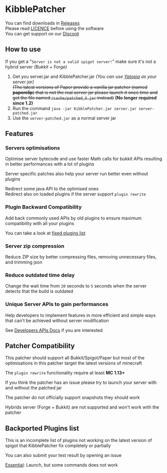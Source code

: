 # KibblePatcher

You can find downloads in [Releases](https://github.com/KibbleLands/KibblePatcher/releases)  
Please read [LICENCE](https://github.com/Fox2Code/Repacker/blob/master/LICENSE) before using the software  
You can get support on our [Discord](https://discord.gg/qgk4Saq)

## How to use

If you get a "`Server is not a valid spigot server!`" make sure it's not a hybrid server 
*(Bukkit + Forge)*

1. Get you server.jar and KibblePatcher.jar *(You can use [Yatopia](https://yatopiamc.org/download.html) as your server jar)*  
~~(The latest versions of Paper provide a vanilla jar patcher (named **paperclip**) 
that is not the real server jar  please launch it once time and get the 
file named `/cache/patched_X.jar` instead)~~ **(No longer required since 1.2)**
2. Run the command `java -jar KibblePatcher.jar server.jar server-patched.jar`
3. Use the `server-patched.jar` as a normal server jar

## Features

### Servers optimisations

Optimise server bytecode and use faster Math calls for bukkit APIs resulting in better performances with a lot of plugins

Server specific patches also help your server run better even without plugins

Redirect some java API to the optimised ones  
Redirect also on loaded plugins if the server support `plugin rewrite`

### Plugin Backward Compatibility

Add back commonly used APIs by old plugins to ensure maximum compatibility with all your plugins

You can take a look at [fixed plugins list](#fixed-plugins-list)

### Server zip compression

Reduce ZIP size by better compressing files, removing unnecessary files, and trimming json

### Reduce outdated time delay

Change the wait time from `20` seconds to `5` seconds when the server detects that the build is outdated

### Unique Server APIs to gain performances

Help developers to implement features in more efficient and simple
ways that can't be achieved without server modification

See [Developers APIs Docs](docs/README.md) if you are interested

## Patcher Compatibility

This patcher should support all Bukkit/Spigot/Paper but most of the optimisations in this patcher target the latest versions of minecraft

The `plugin rewrite` functionality require at least **MC 1.13+**

If you think the patcher has an issue please try to launch your server with and without the patched jar 

The patcher do not officially support snapshots they should work

Hybrids server (Forge + Bukkit) are not supported and won't work with the patcher

## Backported Plugins list

This is an incomplete list of plugins not working on the
latest version of spigot that KibblePatcher fix completely or partially

You can also submit your test result by opening an issue

[Essential](https://dev.bukkit.org/projects/essentials): 
Launch, but some commands does not work  

